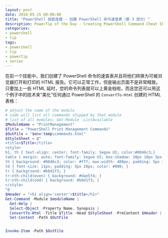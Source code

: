 ```yaml
---
layout: post
date: 2018-05-15 00:00:00
title: "PowerShell 技能连载 - 创建 PowerShell 命令速查表（第 3 部分）"
description: PowerTip of the Day - Creating PowerShell Command Cheat Sheets (Part 3)
categories:
- powershell
- tip
tags:
- powershell
- tip
- powertip
- series
---
```

在前一个技能中，我们创建了 PowerShell 命令的速查表并且将他们转换为可被浏览器打开和打印的 HTML 报告。它可以正常工作，但是输出页面不是非常精致。只要加上一些 HTML 延时，您的命令列表就可以上黄金档啦，而且您还可以用这个例子中的技术来“美化”任何通过 PowerShell 的 `ConvertTo-Html` 创建的 HTML 表格：

```powershell
# adjust the name of the module
# code will list all commands shipped by that module
# list of all modules: Get-Module -ListAvailable
$ModuleName = "PrintManagement"
$Title = "PowerShell Print Management Commands"
$OutFile = "$env:temp\commands.html"
$StyleSheet = @"
<title>$Title</title>
<style>
h1, th { text-align: center; font-family: Segoe UI; color:#0046c3;}
table { margin: auto; font-family: Segoe UI; box-shadow: 10px 10px 5px #888; border: thin ridge grey; }
th { background: #0046c3; color: #fff; max-width: 400px; padding: 5px 10px; }
td { font-size: 11px; padding: 5px 20px; color: #000; }
tr { background: #b8d1f3; }
tr:nth-child(even) { background: #dae5f4; }
tr:nth-child(odd) { background: #b8d1f3; }
</style>
"@
$Header = "<h1 align='center'>$title</h1>"
Get-Command -Module $moduleName | 
  Get-Help | 
  Select-Object -Property Name, Synopsis |
  ConvertTo-Html -Title $Title -Head $StyleSheet -PreContent $Header |
  Set-Content -Path $OutFile


Invoke-Item -Path $OutFile
```

<!--本文国际来源：[Creating PowerShell Command Cheat Sheets (Part 3)](http://community.idera.com/powershell/powertips/b/tips/posts/creating-powershell-command-cheat-sheets-part-3)-->
